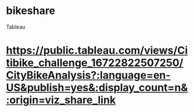 # bikeshare
Tableau
# https://public.tableau.com/views/Citibike_challenge_16722822507250/CityBikeAnalysis?:language=en-US&publish=yes&:display_count=n&:origin=viz_share_link
